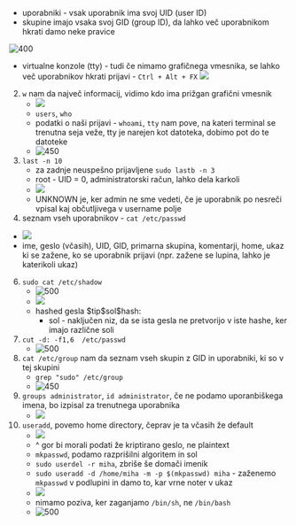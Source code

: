 - uporabniki - vsak uporabnik ima svoj UID (user ID)
- skupine imajo vsaka svoj GID (group ID), da lahko več uporabnikom hkrati damo neke pravice

![400](Pasted%20image%2020240314091850.png)

- virtualne konzole (tty) - tudi če nimamo grafičnega vmesnika, se lahko več uporabnikov hkrati prijavi - `Ctrl + Alt + FX`
![](Pasted%20image%2020240314092253.png)
2. `w` nam da največ informacij, vidimo kdo ima prižgan grafični vmesnik
	- ![](Pasted%20image%2020240314092332.png)
	- `users`, `who`
	- podatki o naši prijavi - `whoami`, `tty` nam pove, na kateri terminal se trenutna seja veže, tty je narejen kot datoteka, dobimo pot do te datoteke
	- ![450](Pasted%20image%2020240314092538.png)
4. `last -n 10`
	- za zadnje neuspešno prijavljene `sudo lastb -n 3`
	- root - UID = 0, administratorski račun, lahko dela karkoli
	- ![](Pasted%20image%2020240314093434.png)
	- UNKNOWN je, ker admin ne sme vedeti, če je uporabnik po nesreči vpisal kaj občutljivega v username polje 
5. seznam vseh uporabnikov - `cat /etc/passwd`
- ![](Pasted%20image%2020240314092738.png)
- ime, geslo (včasih), UID, GID, primarna skupina, komentarji, home, ukaz ki se zažene, ko se uporabnik prijavi (npr. zažene se lupina, lahko je katerikoli ukaz)

6. `sudo cat /etc/shadow`
	- ![500](Pasted%20image%2020240314093745.png)
	- ![](Pasted%20image%2020240314093806.png)
	- hashed gesla \$tip\$sol\$hash:
		- sol - naključen niz, da se ista gesla ne pretvorijo v iste hashe, ker imajo različne soli
7. `cut -d: -f1,6  /etc/passwd`
	- ![500](Pasted%20image%2020240314094331.png)
8. `cat /etc/group` nam da seznam vseh skupin z GID in uporabniki, ki so v tej skupini
	- `grep "sudo" /etc/group`
	- ![450](Pasted%20image%2020240314094616.png)
9. `groups administrator`, `id administrator`, če ne podamo uporanbiškega imena, bo izpisal za trenutnega uporabnika
	- ![](Pasted%20image%2020240314094856.png) 
10. `useradd`, povemo home directory, čeprav je ta včasih že default
	- ![](Pasted%20image%2020240314095235.png)
	- ^ gor bi morali podati že kriptirano geslo, ne plaintext
	- `mkpasswd`, podamo razprišilni algoritem in sol
	- `sudo userdel -r miha`, zbriše še domači imenik
	- `sudo useradd -d /home/miha -m -p $(mkpasswd) miha` - zaženemo `mkpasswd` v podlupini in damo to, kar vrne noter v ukaz
	- ![](Pasted%20image%2020240314100121.png)
	- nimamo poziva, ker zaganjamo `/bin/sh`, ne `/bin/bash`
	- ![500](Pasted%20image%2020240314100256.png)